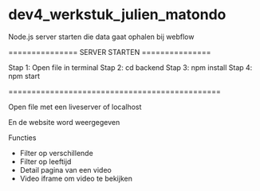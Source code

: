 # dev4_werkstuk_julien_matondo

Node.js server starten die data gaat ophalen bij webflow

  =============== SERVER STARTEN =============== 

  Stap 1: Open file in terminal
  Stap 2: cd backend
  Stap 3: npm install
  Stap 4: npm start

  ==============================================
  
  
Open file met een liveserver of localhost

En de website word weergegeven

Functies
 - Filter op verschillende
 - Filter op leeftijd
 - Detail pagina van een video
 - Video iframe om video te bekijken
 
 
<!--
 __  __                                         _
|  \/  |        _                    _         | |
| \  / | __ _ _| |___  __ __   _   _| |  __    | |
| |\/| |/ _` |_   __// __ \ \ | |/ _  |/ __ \  | |
| |  | | (_| | | |__| |__| | \| | |_| | |__| | |_|
|_|  |_|\__,_|  \___|\ __ /_|\__|\__,_|\ __ /  (_)

-->
